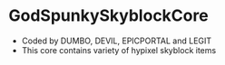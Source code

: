 # GodSpunkySkyblockCore
- Coded by DUMBO, DEVIL, EPICPORTAL and LEGIT
- This core contains variety of hypixel skyblock items
